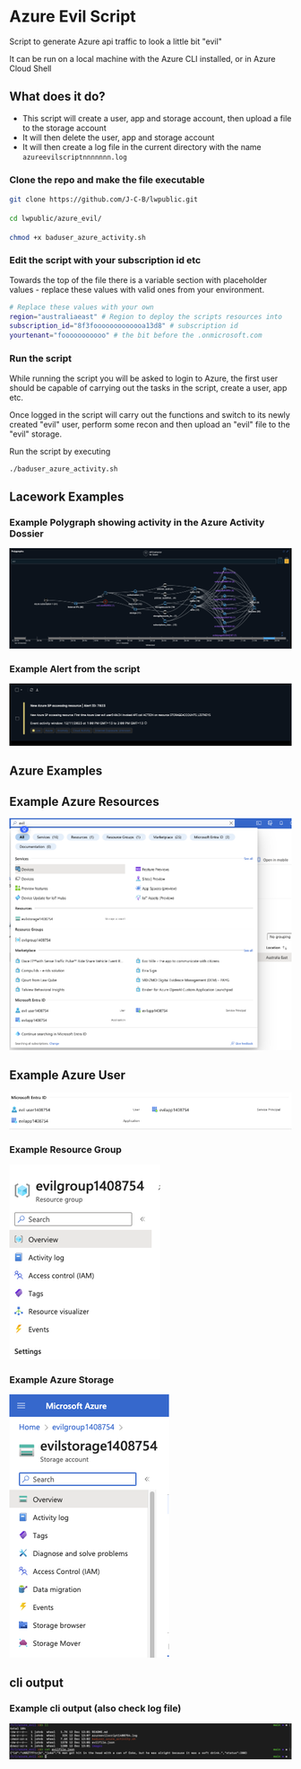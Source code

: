 # Azure Evil Script

Script to generate Azure api traffic to look a little bit "evil"

It can be run on a local machine with the Azure CLI installed, or in Azure Cloud Shell

## What does it do?
* This script will create a user, app and storage account, then upload a file to the storage account
* It will then delete the user, app and storage account
* It will then create a log file in the current directory with the name `azureevilscriptnnnnnnn.log`

### Clone the repo and make the file executable
```bash
git clone https://github.com/J-C-B/lwpublic.git 

cd lwpublic/azure_evil/

chmod +x baduser_azure_activity.sh
```
### Edit the script with your subscription id etc

Towards the top of the file there is a variable section with placeholder values - replace these values with valid ones from your environment.

```bash
# Replace these values with your own
region="australiaeast" # Region to deploy the scripts resources into
subscription_id="8f3fooooooooooooa13d8" # subscription id
yourtenant="fooooooooooo" # the bit before the .onmicrosoft.com
```

### Run the script

While running the script you will be asked to login to Azure, the first user should be capable of carrying out the tasks in the script, create a user, app etc.

Once logged in the script will carry out the functions and switch to its newly created "evil" user, perform some recon and then upload an "evil" file to the "evil" storage.

Run the script by executing

```bash
./baduser_azure_activity.sh
```

## Lacework Examples

### Example Polygraph showing activity in the Azure Activity Dossier
![Example Polygraph](/azure_evil/images/Example_polygraph.png)

### Example Alert from the script
![Example Alert](/azure_evil/images/Example_Alert.png)



## Azure Examples

## Example Azure Resources
![Example Azure Resources](/azure_evil/images/Azure_search_resources.png)

## Example Azure User
![Example Azure User](/azure_evil/images/entra.png)

### Example Resource Group
![Example Azure Resource Group](/azure_evil/images/rg.png)

### Example Azure Storage
![Example Azure Storage](/azure_evil/images/evilstorage.png)

## cli output

### Example cli output (also check log file)
![Example cli output](/azure_evil/images/cli.png)


